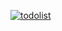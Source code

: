<a href="https://ibb.co/T21MqBw"><img src="https://i.ibb.co/vqh4vxc/todolist.jpg" alt="todolist" border="0"></a>
